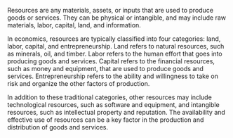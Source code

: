 Resources are any materials, assets, or inputs that are used to produce goods or services. They can be physical or intangible, and may include raw materials, labor, capital, land, and information.

In economics, resources are typically classified into four categories: land, labor, capital, and entrepreneurship. Land refers to natural resources, such as minerals, oil, and timber. Labor refers to the human effort that goes into producing goods and services. Capital refers to the financial resources, such as money and equipment, that are used to produce goods and services. Entrepreneurship refers to the ability and willingness to take on risk and organize the other factors of production.

In addition to these traditional categories, other resources may include technological resources, such as software and equipment, and intangible resources, such as intellectual property and reputation. The availability and effective use of resources can be a key factor in the production and distribution of goods and services.